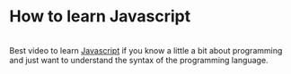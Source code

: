 # How to learn Javascript
<br /> Best video to learn [Javascript](https://www.youtube.com/watch?v=PkZNo7MFNFg&t=3751s) if you know a little a bit about programming and just want to understand the syntax of the programming language.
